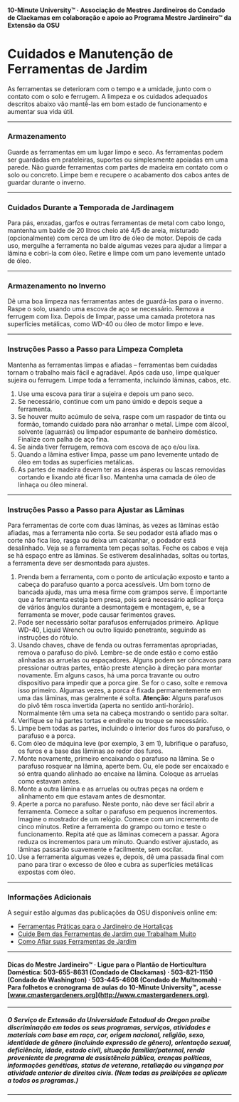 #### 10-Minute University™ · Associação de Mestres Jardineiros do Condado de Clackamas em colaboração e apoio ao Programa Mestre Jardineiro™ da Extensão da OSU

# Cuidados e Manutenção de Ferramentas de Jardim

As ferramentas se deterioram com o tempo e a umidade, junto com o contato com o solo e ferrugem. A limpeza e os cuidados adequados descritos abaixo vão mantê-las em bom estado de funcionamento e aumentar sua vida útil.

---

### Armazenamento

Guarde as ferramentas em um lugar limpo e seco. As ferramentas podem ser guardadas em prateleiras, suportes ou simplesmente apoiadas em uma parede. Não guarde ferramentas com partes de madeira em contato com o solo ou concreto. Limpe bem e recupere o acabamento dos cabos antes de guardar durante o inverno.

---

### Cuidados Durante a Temporada de Jardinagem

Para pás, enxadas, garfos e outras ferramentas de metal com cabo longo, mantenha um balde de 20 litros cheio até 4/5 de areia, misturado (opcionalmente) com cerca de um litro de óleo de motor. Depois de cada uso, mergulhe a ferramenta no balde algumas vezes para ajudar a limpar a lâmina e cobri-la com óleo. Retire e limpe com um pano levemente untado de óleo.

---

### Armazenamento no Inverno

Dê uma boa limpeza nas ferramentas antes de guardá-las para o inverno. Raspe o solo, usando uma escova de aço se necessário. Remova a ferrugem com lixa. Depois de limpar, passe uma camada protetora nas superfícies metálicas, como WD-40 ou óleo de motor limpo e leve.

---

### Instruções Passo a Passo para Limpeza Completa

Mantenha as ferramentas limpas e afiadas – ferramentas bem cuidadas tornam o trabalho mais fácil e agradável. Após cada uso, limpe qualquer sujeira ou ferrugem. Limpe toda a ferramenta, incluindo lâminas, cabos, etc.

1. Use uma escova para tirar a sujeira e depois um pano seco.
2. Se necessário, continue com um pano úmido e depois seque a ferramenta.
3. Se houver muito acúmulo de seiva, raspe com um raspador de tinta ou formão, tomando cuidado para não arranhar o metal. Limpe com álcool, solvente (aguarrás) ou limpador espumante de banheiro doméstico. Finalize com palha de aço fina.
4. Se ainda tiver ferrugem, remova com escova de aço e/ou lixa.
5. Quando a lâmina estiver limpa, passe um pano levemente untado de óleo em todas as superfícies metálicas.
6. As partes de madeira devem ter as áreas ásperas ou lascas removidas cortando e lixando até ficar liso. Mantenha uma camada de óleo de linhaça ou óleo mineral.

---

### Instruções Passo a Passo para Ajustar as Lâminas

Para ferramentas de corte com duas lâminas, às vezes as lâminas estão afiadas, mas a ferramenta não corta. Se seu podador está afiado mas o corte não fica liso, rasga ou deixa um calcanhar, o podador está desalinhado. Veja se a ferramenta tem peças soltas. Feche os cabos e veja se há espaço entre as lâminas. Se estiverem desalinhadas, soltas ou tortas, a ferramenta deve ser desmontada para ajustes.

1. Prenda bem a ferramenta, com o ponto de articulação exposto e tanto a cabeça do parafuso quanto a porca acessíveis. Um bom torno de bancada ajuda, mas uma mesa firme com grampos serve. É importante que a ferramenta esteja bem presa, pois será necessário aplicar força de vários ângulos durante a desmontagem e montagem, e, se a ferramenta se mover, pode causar ferimentos graves.
2. Pode ser necessário soltar parafusos enferrujados primeiro. Aplique WD-40, Liquid Wrench ou outro líquido penetrante, seguindo as instruções do rótulo.
3. Usando chaves, chave de fenda ou outras ferramentas apropriadas, remova o parafuso do pivô. Lembre-se de onde estão e como estão alinhadas as arruelas ou espaçadores. Alguns podem ser côncavos para pressionar outras partes, então preste atenção à direção para montar novamente. Em alguns casos, há uma porca travante ou outro dispositivo para impedir que a porca gire. Se for o caso, solte e remova isso primeiro. Algumas vezes, a porca é fixada permanentemente em uma das lâminas, mas geralmente é solta. **Atenção:** Alguns parafusos do pivô têm rosca invertida (aperta no sentido anti-horário). Normalmente têm uma seta na cabeça mostrando o sentido para soltar.
4. Verifique se há partes tortas e endireite ou troque se necessário.
5. Limpe bem todas as partes, incluindo o interior dos furos do parafuso, o parafuso e a porca.
6. Com óleo de máquina leve (por exemplo, 3 em 1), lubrifique o parafuso, os furos e a base das lâminas ao redor dos furos.
7. Monte novamente, primeiro encaixando o parafuso na lâmina. Se o parafuso rosquear na lâmina, aperte bem. Ou, ele pode ser encaixado e só entra quando alinhado ao encaixe na lâmina. Coloque as arruelas como estavam antes.
8. Monte a outra lâmina e as arruelas ou outras peças na ordem e alinhamento em que estavam antes de desmontar.
9. Aperte a porca no parafuso. Neste ponto, não deve ser fácil abrir a ferramenta. Comece a soltar o parafuso em pequenos incrementos. Imagine o mostrador de um relógio. Comece com um incremento de cinco minutos. Retire a ferramenta do grampo ou torno e teste o funcionamento. Repita até que as lâminas comecem a passar. Agora reduza os incrementos para um minuto. Quando estiver ajustado, as lâminas passarão suavemente e facilmente, sem oscilar.
10. Use a ferramenta algumas vezes e, depois, dê uma passada final com pano para tirar o excesso de óleo e cubra as superfícies metálicas expostas com óleo.

---

### Informações Adicionais

A seguir estão algumas das publicações da OSU disponíveis online em:

- [Ferramentas Práticas para o Jardineiro de Hortaliças](http://extension.oregonstate.edu/gardening/practical-tools-vegetable-gardener)
- [Cuide Bem das Ferramentas de Jardim que Trabalham Muito](http://extension.oregonstate.edu/gardening/take-good-care-hard-working-garden-tools)
- [Como Afiar suas Ferramentas de Jardim](http://extension.oregonstate.edu/benton/sites/default/files/sharpgdn_insights2012.pdf)

---

#### Dicas do Mestre Jardineiro™ · Ligue para o Plantão de Horticultura Doméstica: 503-655-8631 (Condado de Clackamas) · 503-821-1150 (Condado de Washington) · 503-445-4608 (Condado de Multnomah) · Para folhetos e cronograma de aulas do 10-Minute University™, acesse [www.cmastergardeners.org](http://www.cmastergardeners.org).

---

##### O Serviço de Extensão da Universidade Estadual do Oregon proíbe discriminação em todos os seus programas, serviços, atividades e materiais com base em raça, cor, origem nacional, religião, sexo, identidade de gênero (incluindo expressão de gênero), orientação sexual, deficiência, idade, estado civil, situação familiar/paternal, renda proveniente de programa de assistência pública, crenças políticas, informações genéticas, status de veterano, retaliação ou vingança por atividade anterior de direitos civis. (Nem todas as proibições se aplicam a todos os programas.)
---